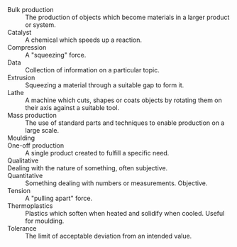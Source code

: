 <dl>
  <dt>Bulk production</dt>
  <dd>The production of objects which become materials in a larger product or system.</dd>
  <dt>Catalyst</dt>
  <dd>A chemical which speeds up a reaction.</dd>
  <dt>Compression</dt>
  <dd>A "squeezing" force.</dd>
  <dt>Data</dt>
  <dd>Collection of information on a particular topic.</dd>
  <dt>Extrusion</dt>
  <dd>Squeezing a material through a suitable gap to form it.</dd>
  <dt>Lathe</dt>
  <dd>A machine which cuts, shapes or coats objects by rotating them on their axis against
      a suitable tool.</dd>
  <dt>Mass production</dt>
  <dd>The use of standard parts and techniques to enable production on a large scale.</dd>
  <dt>Moulding</dt>
  <dd></dd>
  <dt>One-off production</dt>
  <dd>A single product created to fulfill a specific need.</dd>
  <dt>Qualitative</dt>
  <dt>Dealing with the nature of something, often subjective.</dd>
  <dt>Quantitative</dt>
  <dd>Something dealing with numbers or measurements. Objective.</dd>
  <dt>Tension</dt>
  <dd>A "pulling apart" force.</dd>
  <dt>Thermoplastics</dt>
  <dd>Plastics which soften when heated and solidify when cooled. Useful for moulding.</dd>
  <dt>Tolerance</dt>
  <dd>The limit of acceptable deviation from an intended value.</dd>
</dl>